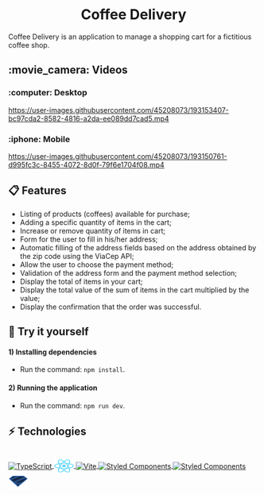 <h1 align=center>Coffee Delivery</h1>

Coffee Delivery is an application to manage a shopping cart for a fictitious coffee shop.

<h2>:movie_camera: Videos</h2>
<h3>:computer: Desktop</h3>

https://user-images.githubusercontent.com/45208073/193153407-bc97cda2-8582-4816-a2da-ee089dd7cad5.mp4

<h3>:iphone: Mobile</h3>

https://user-images.githubusercontent.com/45208073/193150761-d995fc3c-8455-4072-8d0f-79f6e1704f08.mp4

## :clipboard: Features
 - Listing of products (coffees) available for purchase;
- Adding a specific quantity of items in the cart;
- Increase or remove quantity of items in cart;
- Form for the user to fill in his/her address;
- Automatic filling of the address fields based on the address obtained by the zip code using the ViaCep API;
- Allow the user to choose the payment method;
- Validation of the address form and the payment method selection;
- Display the total of items in your cart;
- Display the total value of the sum of items in the cart multiplied by the value;
- Display the confirmation that the order was successful.
 
## :rocket: Try it yourself
#### 1) Installing dependencies
- Run the command: ``npm install``.

#### 2) Running the application
- Run the command: ``npm run dev``.
  
 ## :zap: Technologies
  <div style="display: inline_block"><br>
   <a href="https://www.typescriptlang.org/">
     <img align="center" alt="TypeScript" height="30" width="40" src="https://cdn.jsdelivr.net/gh/devicons/devicon/icons/typescript/typescript-original.svg">
   </a>
   <a href="https://reactjs.org/">
    <img align="center" alt="ReactJS" height="30" width="40" src="https://raw.githubusercontent.com/devicons/devicon/master/icons/react/react-original.svg">
   </a>
    <a href="https://vitejs.dev/">
    <img align="center" alt="Vite" height="30" width="40" src="https://www.svgrepo.com/show/354521/vitejs.svg">
   </a>
   <a href="https://styled-components.com/">
    <img align="center" alt="Styled Components" height="30" width="40" src="https://cdn.worldvectorlogo.com/logos/styled-components-1.svg">
   </a>
   <a href="https://react-hook-form.com/">
    <img align="center" alt="Styled Components" height="30" width="30" src="https://avatars.githubusercontent.com/u/53986236?s=200&v=4">
   </a>
   <a href="https://github.com/colinhacks/zod">
    <img align="center" alt="Styled Components" height="30" width="40" src="https://github.com/colinhacks/zod/blob/master/logo.svg">
   </a>
  </div>

